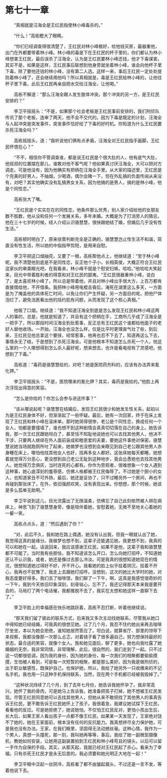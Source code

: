 #	第七十一章

　　“真相就是汪海全是王红民指使林小峰毒杀的。”

　　“什么！”高栋瞪大了眼睛。

　　“你们已经调查得很清楚了，王红民对林小峰极好，给他钱买房，最器重他，出门在外都要带着林小峰。林小峰的毒是下在王红民的杯子里的，你们都认为林小峰想害王红民，最后误杀了汪海全，认为是王红民要林小峰还钱，他才下毒谋害。其实不是，如果是这样，王红民事后联想到他身旁就坐着林小峰，谁会向他杯子里下毒，除了要他还钱的林小峰，没有第二人选。这样一来，事后王红民一定处处提防着林小峰了，还会继续用他吗？所以真相就是，毒是王红民给林小峰的，让他往杯子里下毒，此后王红民再亲自把水交给汪海全，让他喝。”

　　高栋不解道：“那么汪海全跟人发生肢体冲突，那个冲突的另一方，是王红民安排的？”

　　李卫平摇摇头：“不是，如果那个社会老板是王红民事前安排的，我们刑侦队传讯了那个老板，连审了两天，他不会不交代的。因为下毒是既定的计划，汪海全与人起冲突是突发事件，突发事件恰好给了下毒的好时机。你知道为什么王红民要杀死汪海全吗？”

　　高栋摇摇头，道：“我听说他们俩有点矛盾，汪海全对王红民指手画脚，王红民怀恨在心？”

　　“不不，相信你不管调查谁，都是说王红民是个很大肚的人，他有底气大肚，他叔叔的位置摆在那儿，谁敢对他不客气呢？他如果真讨厌汪海全，大可以把对方调走。可是他没有，因为他确实有把柄在汪海全手里。从大家的描述里，王红民是个完美的好男人，不抽烟，少喝酒，偶尔会赌一下，但在外乱搞的负面传闻从来没有，对吧？其实他确实没有乱搞男女关系，因为他搞的是男人，搞的是林小峰，他是个同性恋。”

　　高栋张大了嘴。

　　“王红民是个实实在在的同性恋，他条件那么优秀，别人家介绍给他的女朋友数不胜数，他从没和任何一个发展关系，多年未婚。大概是为了打消旁人的猜忌，他在三十七岁的时候，经人介绍认识骆慧慧，很快跟她结了婚，但婚后几乎没有性生活。”

　　高栋顿时明白了，原来徐策判断完全是正确的，骆慧慧岂止性生活不和谐，简直没有性生活，所以她的中指指甲剪短，是用来自慰。

　　李卫平把这口烟抽完，又要了一根，高栋帮他点上，他继续道：“至于林小峰呢，我不清楚他到底是不是同性恋，反正他个子小，长相英俊，大概正符合王红民这家伙的审美眼光吧，在我看来，林小峰不就是个慰安妇嘛，哈哈。”他哈哈大笑起来，目光中带着胜利者的得意和对王红民的鄙夷，“王红民很器重林小峰，说白了，是太喜欢林小峰了，所以总是带着他，并且对林小峰出手很大方，上百万都肯直接借给他，不开借条。我把林小峰用电棍击昏后，淹死在湖里这么多天，一方面是为了掩盖他的具体死亡时间，以免让你们产生怀疑，另一方面目的呢，把他尸体泡烂了，避免法医看出他的括约肌有问题，从而发现了这个核心真相。”

　　他吸了口烟，继续道：“我不知道汪海全到底是怎么发现王红民和林小峰这两人的事的，总是，他就是知道了，并且有这个把柄在手，工商所几乎成了汪海全是一把手了，所以那段时间汪海全到处惹事，反正总有王红民这个谁都给他面子的老好人替他收场。一开始，汪海全也没怎么样，仅是比平时更理直气壮了些，到后来，王红民见他总拿这个要挟，经常惹事，他再也忍不下去了，知道再这么下去，事情永无了结，于是想到了杀死汪海全。可是他根本不知道怎么杀死一个人，他这么笨的一个人哪想得到怎么杀人最好呢，想来想去，也许是看电视有了灵感吧，他想到了下毒。”

　　高栋道：“毒药是骆慧慧给的，对吧？她是医院药剂科的，应该有办法弄来氰化钾。”

　　李卫平摇摇头：“不是，医院哪来的氰化钾？其实，毒药是我给的。”他脸上再次浮现出得意的笑容。

　　“怎么是你给的？你怎么会参与进这件事？”

　　“该从哪说起呢？骆慧慧在结婚后，发现王红民很少和她发生性关系，起初以为是王红民身体不好，但渐渐起了一些怀疑。最后，她有一次回家，终于在床上发现了王红民和林小峰在滚床单。那时她哭得很惨，老公是个同性恋，换成任何一个女人，怕都是要撞墙了，谁也想不到这种剧情会真真切切落在自己的身上。她告诉我，那一次王红民跟她坦白了，甚至恬不知耻地说她也可以去找其他男人，他决不干涉，只要两人继续在外人面前装成和睦恩爱的夫妻，要她这件事绝对保密。骆慧慧说她当场就跑厕所吐了起来，她做梦也没想到会亲眼见到自己老公跟其他男人赤身睡在床上，哪怕他找其他女人也好，找再多女人都好。这张床她每天都睡，她想着就觉得万分恶心，更没想到自己老公无耻到这种地步，竟会怂恿她也去找其他男人。她觉得万念俱灰，当时连死的心都有。你作为旁观者，很难想象一个女人遇到这种事，她心底深刻的羞辱感，仿佛人格都被王红民侮辱了。不过她是个胆小的女人，也知道家丑不可外扬，最后，她还是妥协了，只不过睡另外一个房间，再也不肯碰到那张床了，在外，依旧强颜欢笑，没有表现出来。你想想，那个时候，她该是多么孤单无助啊。”

　　李卫平说到这儿，目光流露出了无限温柔，仿佛忘了自己此刻依然被人绑在病床上，神思飞到了骆慧慧身旁，像是陪伴着她，安慰着她，无微不至地关心着她的一颦一笑。

　　高栋点点头，道：“然后遇到了你？”

　　“对，此后不久，我和她在路上偶遇，她没有认出我，但我一眼就认出了她，我觉得这真的是缘分。我做梦也想不到，这辈子还能遇见她，我更想不到，我真的可以和她在一起。话说回来，我应该感谢王红民，如果不是他，这辈子我和骆慧慧都不可能了。当时我有些胆怯，我不知道该怎么开口，怎么向她打招呼，不知道她还认不认识我，或者，她还是像过去那么冷淡。可是我真的很想知道她现在的情况，很想知道她过得好不好，开不开心。我看她的脸上似乎挂着阴沉，挂着不开心，我再也不犹豫了，我走上去跟她打招呼。没想到，这次的她比大学时的她，对我态度要好得多。我们去了咖啡馆，我们聊了一下午，啊，这真是我感觉很奇妙的一下午，我到今天依旧印象深刻，刻骨铭心，忘不了。我还记得那天本来我是要开会的，马局打了两个电话催，我都推脱不去了，我实在太想和她这样一直聊下去了。”

　　李卫平脸上的幸福感在快乐地跳跃着，高栋不忍打断，听着他继续说。

　　“那天我们留了彼此的联系方式，后来我又多次主动找她联系，尽管我从她口中得知她已经结婚，可我真的很想见她。过了几个月，我忍不住约她出来再去咖啡厅坐坐，本以为她会拒绝，谁知她居然答应了。坦白说，就算省厅、部里的领导下来视察，我都没像那一次那么忐忑，对着镜子看了很多遍自己，努力想保持最好的状态，最合适的笑容，就像个女人。我和她见面后，聊了更多，她也向我吐露了她婚姻的无奈，我非常同情，非常理解，此后，很自然的，我们走到了一起。只不过这一切都很低调，因为我的身份，因为她的身份，每一次我们的相聚都要偷偷摸摸，生怕被人看到，可是每一次短暂的相聚，都是那么美好。因为我是做刑侦的，出于职业敏感性，既保护自己，也保护她，所以，我给了她另外一只收缴来的不记名手机，我也用一只这种手机保持联系，当然，现在两个手机都已经被我毁掉了。”

　　“这种状况持续了几个月，到了去年七月份，她告诉我她怀孕了。我非常高兴，她怀了我的骨肉，可是她马上告诉我，她准备把孩子打掉，她不想被王红民发现。尽管王红民同意她可以去找其他男人，但她从来不敢把找了其他男人的事真告诉王红民，更不敢告诉王红民她怀上了孩子。我很着急，我建议她试探下王红民，看看他的反应。可是她拒绝了，她说她怕，不仅怕王红民反对，更怕小孩出生后，长大后，如果王家人看出孩子一点都不像王红民，如果某一天发现了，王家绝对饶不了她的，她在王家面前，根本没有任何的反抗能力。我真想拼尽全力保护她，可是我也没有办法。王家，在我们眼里，坚固得无法动撼丝毫。这种心情，我作为一个男人，真想一头撞死，那一刻，我叫她再等等，事后，我给了她一副微型摄像机，教她如何安装，让她用这副装置拍到王红民和林小峰苟且的镜头，以后可以留一手作为自保的手段。其实，从那天起，我就已经对王红民起了杀心。看来为了幸福，只有杀死王红民才是永无后患的。我必须要和她光明正大地在一起！”

　　李卫平眼中泛起一丝阴冷，高栋看了都不由皱起眉头，不过还是一言不发，等着他说下去。
